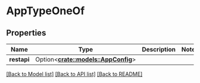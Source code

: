 # AppTypeOneOf

## Properties

Name | Type | Description | Notes
------------ | ------------- | ------------- | -------------
**restapi** | Option<[**crate::models::AppConfig**](AppConfig.md)> |  | 

[[Back to Model list]](../README.md#documentation-for-models) [[Back to API list]](../README.md#documentation-for-api-endpoints) [[Back to README]](../README.md)


